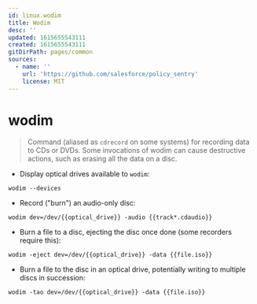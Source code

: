 ```yaml
---
id: linux.wodim
title: Wodim
desc: ''
updated: 1615655543111
created: 1615655543111
gitDirPath: pages/common
sources:
  - name: ''
    url: 'https://github.com/salesforce/policy_sentry'
    license: MIT
---
```

# wodim

> Command (aliased as `cdrecord` on some systems) for recording data to CDs or DVDs.
> Some invocations of wodim can cause destructive actions, such as erasing all the data on a disc.

- Display optical drives available to `wodim`:

`wodim --devices`

- Record ("burn") an audio-only disc:

`wodim dev=/dev/{{optical_drive}} -audio {{track*.cdaudio}}`

- Burn a file to a disc, ejecting the disc once done (some recorders require this):

`wodim -eject dev=/dev/{{optical_drive}} -data {{file.iso}}`

- Burn a file to the disc in an optical drive, potentially writing to multiple discs in succession:

`wodim -tao dev=/dev/{{optical_drive}} -data {{file.iso}}`

